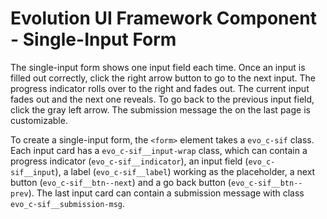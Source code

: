 # Evolution UI Framework Component - Single-Input Form

The single-input form shows one input field each time. Once an input is filled out correctly, click the right arrow button to go to the next input. The progress indicator rolls over to the right and fades out. The current input fades out and the next one reveals. To go back to the previous input field, click the gray left arrow. The submission message the on the last page is customizable.

To create a single-input form, the `<form>` element takes a `evo_c-sif` class. Each input card has a `evo_c-sif__input-wrap` class, which can contain a progress indicator (`evo_c-sif__indicator`), an input field (`evo_c-sif__input`), a label (`evo_c-sif__label`) working as the placeholder, a next button (`evo_c-sif__btn--next`) and a go back button (`evo_c-sif__btn--prev`). The last input card can contain a submission message with class `evo_c-sif__submission-msg`.
